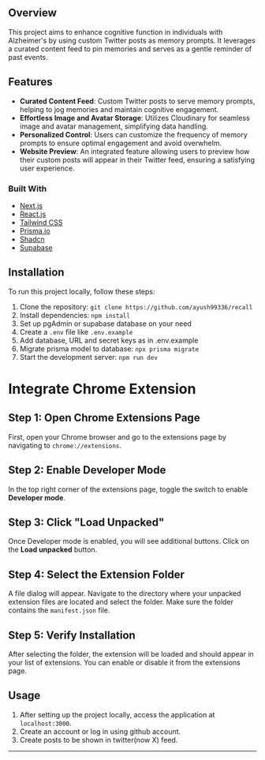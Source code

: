 

<!-- ABOUT THE PROJECT -->

## Overview
This project aims to enhance cognitive function in individuals with Alzheimer's by using custom Twitter posts as memory prompts. It leverages a curated content feed to pin memories and serves as a gentle reminder of past events.

## Features
- **Curated Content Feed**: Custom Twitter posts to serve memory prompts, helping to jog memories and maintain cognitive engagement.
- **Effortless Image and Avatar Storage**: Utilizes Cloudinary for seamless image and avatar management, simplifying data handling.
- **Personalized Control**: Users can customize the frequency of memory prompts to ensure optimal engagement and avoid overwhelm.
- **Website Preview**: An integrated feature allowing users to preview how their custom posts will appear in their Twitter feed, ensuring a satisfying user experience.

### Built With

- [Next.js](https://nextjs.org/?ref=cal.com)
- [React.js](https://reactjs.org/?ref=cal.com)
- [Tailwind CSS](https://tailwindcss.com/?ref=cal.com)
- [Prisma.io](https://prisma.io/?ref=cal.com)
- [Shadcn](https://ui.shadcn.com)
- [Supabase](https://supabase.com/)

## Installation

To run this project locally, follow these steps:

1. Clone the repository: `git clone https://github.com/ayush99336/recall`
2. Install dependencies: `npm install`
4. Set up pgAdmin or supabase database on your need
5. Create a `.env` file like `.env.example`
6. Add database, URL and secret keys as in .env.example
7. Migrate prisma model to database: `npx prisma migrate`
9. Start the development server: `npm run dev`

# Integrate Chrome Extension

## Step 1: Open Chrome Extensions Page

First, open your Chrome browser and go to the extensions page by navigating to `chrome://extensions`.

## Step 2: Enable Developer Mode

In the top right corner of the extensions page, toggle the switch to enable **Developer mode**.

## Step 3: Click "Load Unpacked"

Once Developer mode is enabled, you will see additional buttons. Click on the **Load unpacked** button.

## Step 4: Select the Extension Folder

A file dialog will appear. Navigate to the directory where your unpacked extension files are located and select the folder. Make sure the folder contains the `manifest.json` file.

## Step 5: Verify Installation

After selecting the folder, the extension will be loaded and should appear in your list of extensions. You can enable or disable it from the extensions page.


## Usage

1. After setting up the project locally, access the application at `localhost:3000`.
2. Create an account or log in using github account.
3. Create posts to be shown in twitter(now X) feed.

___
